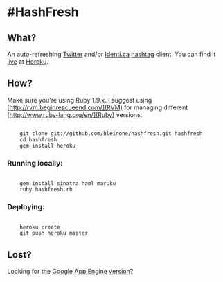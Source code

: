 # #HashFresh

## What?

An auto-refreshing [Twitter](http://twitter.com) and/or [Identi.ca](http://identi.ca) [hashtag](http://en.wikipedia.org/wiki/Hashtag#Hash_tags) client. You can find it [live](http://hashfresh.heroku.com) at [Heroku](http://heroku.com).

## How?

Make sure you're using Ruby 1.9.x. I suggest using [http://rvm.beginrescueend.com/](RVM) for managing different [http://www.ruby-lang.org/en/](Ruby) versions.

<code>
    git clone git://github.com/hleinone/hashfresh.git hashfresh
    cd hashfresh
    gem install heroku
</code>

### Running locally:

<code>
    gem install sinatra haml maruku
    ruby hashfresh.rb
</code>

### Deploying:

<code>
    heroku create <YOUR_APP_NAME>
    git push heroku master
</code>

## Lost?
Looking for the [Google App Engine](http://appengine.google.com) [version](http://code.google.com/p/hashfresh/)?
